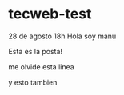 # tecweb-test
28 de agosto 18h
Hola soy manu 

Esta es la posta!

me olvide esta linea

y esto tambien

